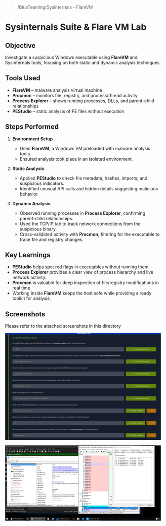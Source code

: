 > /BlueTeaming/Sysinternals - FlareVM
# Sysinternals Suite & Flare VM Lab

## Objective
Investigate a suspicious Windows executable using **FlareVM** and Sysinternals tools, focusing on both static and dynamic analysis techniques.

## Tools Used
- **FlareVM** – malware analysis virtual machine  
- **Procmon** – monitors file, registry, and process/thread activity  
- **Process Explorer** – shows running processes, DLLs, and parent-child relationships  
- **PEStudio** – static analysis of PE files without execution  

## Steps Performed
1. **Environment Setup**  
   - Used **FlareVM**, a Windows VM preloaded with malware analysis tools.  
   - Ensured analysis took place in an isolated environment.  

2. **Static Analysis**  
   - Applied **PEStudio** to check file metadata, hashes, imports, and suspicious indicators.  
   - Identified unusual API calls and hidden details suggesting malicious behavior.  

3. **Dynamic Analysis**  
   - Observed running processes in **Process Explorer**, confirming parent-child relationships.  
   - Used the TCP/IP tab to track network connections from the suspicious binary.  
   - Cross-validated activity with **Procmon**, filtering for the executable to trace file and registry changes.  

## Key Learnings
- **PEStudio** helps spot red flags in executables without running them.  
- **Process Explorer** provides a clear view of process hierarchy and live network activity.  
- **Procmon** is valuable for deep inspection of file/registry modifications in real time.  
- Working inside **FlareVM** keeps the host safe while providing a ready toolkit for analysis.  

## Screenshots
Please refer to the attached screenshots in this directory

![](./Screenshot_20250825_025324.png)

![](./Screenshot_20250825_025458.png)